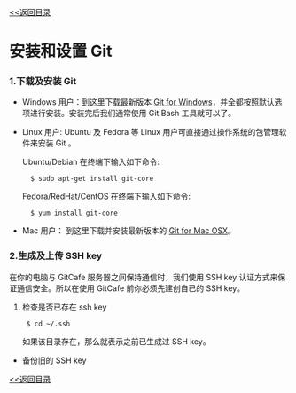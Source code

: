 [<<返回目录](README.md#code)

# 安装和设置 Git

### 1.下载及安装 Git  

* Windows 用户：到这里下载最新版本 [Git for Windows](http://code.google.com/p/msysgit/downloads/list)，并全都按照默认选项进行安装。安装完后我们通常使用 Git Bash 工具就可以了。

* Linux 用户: Ubuntu 及 Fedora 等 Linux 用户可直接通过操作系统的包管理软件来安装 Git 。

	Ubuntu/Debian 在终端下输入如下命令:

		$ sudo apt-get install git-core

	Fedora/RedHat/CentOS 在终端下输入如下命令:

		$ yum install git-core

* Mac 用户： 到这里下载并安装最新版本的 [Git for Mac OSX](http://code.google.com/p/git-osx-installer/downloads/list?can=3)。
		

### 2.生成及上传 SSH key

在你的电脑与 GitCafe 服务器之间保持通信时，我们使用 SSH key 认证方式来保证通信安全。所以在使用 GitCafe 前你必须先建创自已的 SSH key。

1. 检查是否已存在 ssh key 

		$ cd ~/.ssh
	
	如果该目录存在，那么就表示之前已生成过 SSH key。

* 备份旧的 SSH key

[<<返回目录](README.md#code)

	

